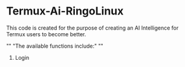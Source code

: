 # Termux-Ai-RingoLinux

This code is created for the purpose of creating an AI Intelligence for Termux users to become better.

"" "The available functions include:" ""

1. Login
